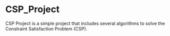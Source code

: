# CSP_Project

CSP Project is a simple project that includes several algorithms to solve the Constraint Satisfaction Problem (CSP).
